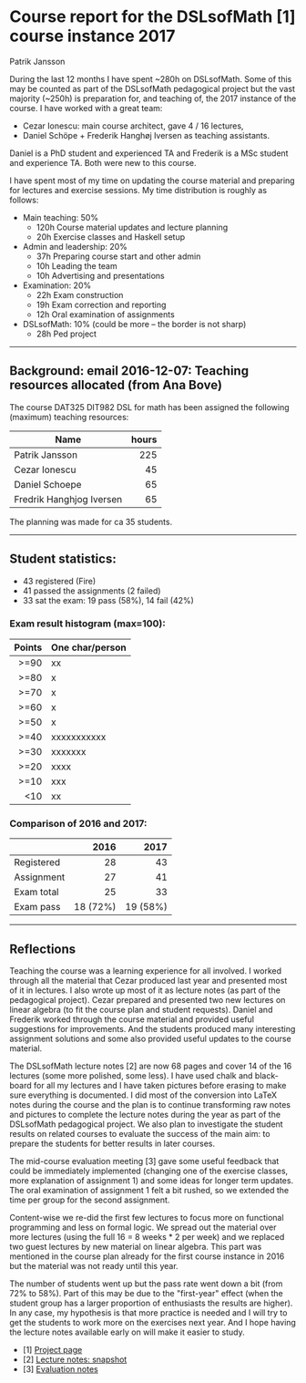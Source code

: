 # Course report for the DSLsofMath [1] course instance 2017

Patrik Jansson

During the last 12 months I have spent ~280h on DSLsofMath. Some of
this may be counted as part of the DSLsofMath pedagogical project but
the vast majority (~250h) is preparation for, and teaching of, the
2017 instance of the course. I have worked with a great team:

* Cezar Ionescu: main course architect, gave 4 / 16 lectures,
* Daniel Schöpe + Frederik Hanghøj Iversen as teaching assistants.

Daniel is a PhD student and experienced TA and Frederik is a MSc
student and experience TA. Both were new to this course.

I have spent most of my time on updating the course material and
preparing for lectures and exercise sessions. My time distribution is
roughly as follows:

* Main teaching: 50%
    *  120h Course material updates and lecture planning
    *   20h Exercise classes and Haskell setup
* Admin and leadership: 20%
    *   37h Preparing course start and other admin
    *   10h Leading the team
    *   10h Advertising and presentations
* Examination: 20%
    *   22h Exam construction
    *   19h Exam correction and reporting
    *   12h Oral examination of assignments
* DSLsofMath: 10% (could be more – the border is not sharp)
    *   28h Ped project

----------------

## Background: email 2016-12-07: Teaching resources allocated (from Ana Bove)

The course DAT325 DIT982 DSL for math has been assigned the following
(maximum) teaching resources:

| Name                     | hours |
| ------------------------ | -----:|
| Patrik Jansson           |   225 |
| Cezar Ionescu            |    45 |
| Daniel Schoepe           |    65 |
| Fredrik Hanghjog Iversen |    65 |

The planning was made for ca 35 students.

----------------

## Student statistics:

* 43 registered (Fire)
* 41 passed the assignments (2 failed)
* 33 sat the exam: 19 pass (58%), 14 fail (42%)

### Exam result histogram (max=100):

| Points | One char/person |
| ------:|:--------------- |
|   >=90 | xx              |
|   >=80 | x               |
|   >=70 | x               |
|   >=60 | x               |
|   >=50 | x               |
|   >=40 | xxxxxxxxxxx     |
|   >=30 | xxxxxxx         |
|   >=20 | xxxx            |
|   >=10 | xxx             |
|    <10 | xx              |

### Comparison of 2016 and 2017:

|              | 2016 | 2017 |
| ------------ | ----:| ----:|
| Registered   |   28 |   43 |
| Assignment   |   27 |   41 |
| Exam total   |   25 |   33 |
| Exam pass    |   18 (72%) | 19 (58%) |

----------------

## Reflections

Teaching the course was a learning experience for all involved. I
worked through all the material that Cezar produced last year and
presented most of it in lectures. I also wrote up most of it as
lecture notes (as part of the pedagogical project). Cezar prepared and
presented two new lectures on linear algebra (to fit the course plan
and student requests). Daniel and Frederik worked through the course
material and provided useful suggestions for improvements. And the
students produced many interesting assignment solutions and some also
provided useful updates to the course material.

The DSLsofMath lecture notes [2] are now 68 pages and cover 14 of the
16 lectures (some more polished, some less). I have used chalk and
black-board for all my lectures and I have taken pictures before
erasing to make sure everything is documented. I did most of the
conversion into LaTeX notes during the course and the plan is to
continue transforming raw notes and pictures to complete the lecture
notes during the year as part of the DSLsofMath pedagogical project.
We also plan to investigate the student results on related courses to
evaluate the success of the main aim: to prepare the students for
better results in later courses.

The mid-course evaluation meeting [3] gave some useful feedback that
could be immediately implemented (changing one of the exercise
classes, more explanation of assignment 1) and some ideas for longer
term updates. The oral examination of assignment 1 felt a bit rushed,
so we extended the time per group for the second assignment.

Content-wise we re-did the first few lectures to focus more on
functional programming and less on formal logic. We spread out the
material over more lectures (using the full 16 = 8 weeks * 2 per week)
and we replaced two guest lectures by new material on linear algebra.
This part was mentioned in the course plan already for the first
course instance in 2016 but the material was not ready until this
year.

The number of students went up but the pass rate went down a bit (from
72% to 58%). Part of this may be due to the "first-year" effect (when
the student group has a larger proportion of enthusiasts the results
are higher). In any case, my hypothesis is that more practice is
needed and I will try to get the students to work more on the
exercises next year. And I hope having the lecture notes available
early on will make it easier to study.

* [1] [Project page](https://github.com/DSLsofMath/DSLsofMath)
* [2] [Lecture notes: snapshot](https://github.com/DSLsofMath/DSLsofMath/blob/master/L/snapshots/DSLsofMathNotes_2017-03-05.pdf)
* [3] [Evaluation notes](https://github.com/DSLsofMath/DSLsofMath/tree/master/eval)
